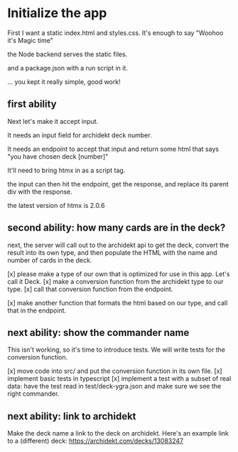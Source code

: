 # Initialize the app

First I want a static index.html and styles.css. It's enough to say "Woohoo it's Magic time"

the Node backend serves the static files.

and a package.json with a run script in it.

... you kept it really simple, good work!

## first ability

Next let's make it accept input.

It needs an input field for archidekt deck number.

It needs an endpoint to accept that input and return some html that says "you have chosen deck [number]"

It'll need to bring htmx in as a script tag.

the input can then hit the endpoint, get the response, and replace its parent div with the response.

the latest version of htmx is 2.0.6

## second ability: how many cards are in the deck?

next, the server will call out to the archidekt api to get the deck, convert the result into its own type,
and then populate the HTML with the name and number of cards in the deck.

[x] please make a type of our own that is optimized for use in this app. Let's call it Deck.
[x] make a conversion function from the archidekt type to our type.
[x] call that conversion function from the endpoint.

[x] make another function that formats the html based on our type, and call that in the endpoint.

## next ability: show the commander name

This isn't working, so it's time to introduce tests. We will write tests for the conversion function.

[x] move code into src/ and put the conversion function in its own file.
[x] implement basic tests in typescript
[x] implement a test with a subset of real data: have the test read in test/deck-ygra.json and make sure we see the right commander.

## next ability: link to archidekt

Make the deck name a link to the deck on archidekt. Here's an example link to a (different) deck: https://archidekt.com/decks/13083247
